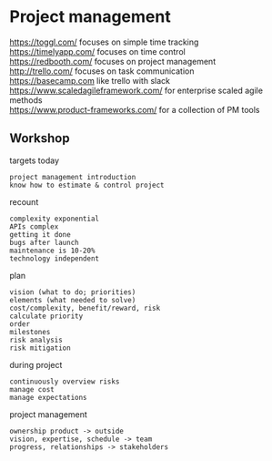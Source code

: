 # Project management

https://toggl.com/ focuses on simple time tracking  
https://timelyapp.com/ focuses on time control  
https://redbooth.com/ focuses on project management  
http://trello.com/ focuses on task communication  
https://basecamp.com like trello with slack  
https://www.scaledagileframework.com/ for enterprise scaled agile methods  
https://www.product-frameworks.com/ for a collection of PM tools  

## Workshop

targets today

	project management introduction
	know how to estimate & control project

recount

	complexity exponential
	APIs complex
	getting it done
	bugs after launch
	maintenance is 10-20%
	technology independent

plan

	vision (what to do; priorities)
	elements (what needed to solve)
	cost/complexity, benefit/reward, risk
	calculate priority
	order
	milestones
	risk analysis
	risk mitigation

during project

	continuously overview risks
	manage cost
	manage expectations

project management

	ownership product -> outside
	vision, expertise, schedule -> team
	progress, relationships -> stakeholders
